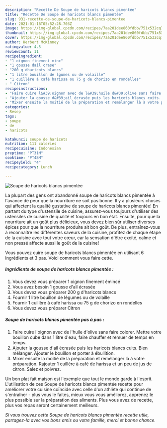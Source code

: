 ```yaml
---
description: "Recette De Soupe de haricots blancs pimentée"
title: "Recette De Soupe de haricots blancs pimentée"
slug: 931-recette-de-soupe-de-haricots-blancs-pimentee
date: 2021-01-16T05:52:28.703Z
image: https://img-global.cpcdn.com/recipes/7aa201dee860fdbb/751x532cq70/soupe-de-haricots-blancs-pimentee-photo-principale-de-la-recette.jpg
thumbnail: https://img-global.cpcdn.com/recipes/7aa201dee860fdbb/751x532cq70/soupe-de-haricots-blancs-pimentee-photo-principale-de-la-recette.jpg
cover: https://img-global.cpcdn.com/recipes/7aa201dee860fdbb/751x532cq70/soupe-de-haricots-blancs-pimentee-photo-principale-de-la-recette.jpg
author: Herbert McKinney
ratingvalue: 4.5
reviewcount: 11
recipeingredient:
- "1 oignon finement minc"
- "1 gousse dail crase"
- "200 g dharicots blancs"
- "1 litre bouillon de lgumes ou de volaille"
- "1 cuillère à café harissa ou 75 g de chorizo en rondelles"
- " Citron"
recipeinstructions:
- "Faire cuire l&#39;oignon avec de l&#39;huile d&#39;olive sans faire colorer. Mettre votre bouillon cube dans 1 litre d&#39;eau, faire chauffer et remuer de temps en temps."
- "Ajouter la gousse d&#39;ail écrasée puis les haricots blancs cuits. Bien mélanger. Ajouter le bouillon et porter à ébullition."
- "Mixer ensuite la moitié de la préparation et remélanger là à votre préparation. Rajouter 1 cuillère à café de harissa et un peu de jus de citron. Salez et poivrez."
categories:
- Resep
tags:
- soupe
- de
- haricots

katakunci: soupe de haricots 
nutrition: 111 calories
recipecuisine: Indonesian
preptime: "PT31M"
cooktime: "PT48M"
recipeyield: "4"
recipecategory: Lunch

---
```



![Soupe de haricots blancs pimentée](https://img-global.cpcdn.com/recipes/7aa201dee860fdbb/751x532cq70/soupe-de-haricots-blancs-pimentee-photo-principale-de-la-recette.jpg)

La plupart des gens ont abandonné soupe de haricots blancs pimentée à l'avance de peur que la nourriture ne soit pas bonne. Il y a plusieurs choses qui affectent la qualité gustative de soupe de haricots blancs pimentée! En partant du type d'ustensile de cuisine, assurez-vous toujours d'utiliser des ustensiles de cuisine de qualité et toujours en bon état. Ensuite, pour que la nourriture ait un goût plus délicieux, vous devez bien sûr utiliser diverses épices pour que la nourriture produite ait bon goût. De plus, entraînez-vous à reconnaître les différentes saveurs de la cuisine, profitez de chaque étape de la cuisine avec tout votre cœur, car la sensation d'être excité, calme et non pressé affecte aussi le goût de la cuisine!

<!--inarticleads1-->

Vous pouvez cuire soupe de haricots blancs pimentée en utilisant 6 Ingrédients et 3 pas. Voici comment vous faire cette.

##### Ingrédients de soupe de haricots blancs pimentée :

1. Vous devez vous préparer 1 oignon finement émincé
1. Vous avez besoin 1 gousse d&#39;ail écrasée
1. Vous devez vous préparer 200 g d&#39;haricots blancs
1. Fournir 1 litre bouillon de légumes ou de volaille
1. Fournir 1 cuillère à café harissa ou 75 g de chorizo en rondelles
1. Vous devez vous préparer  Citron




<!--inarticleads2-->

##### Soupe de haricots blancs pimentée pas à pas :

1. Faire cuire l&#39;oignon avec de l&#39;huile d&#39;olive sans faire colorer. Mettre votre bouillon cube dans 1 litre d&#39;eau, faire chauffer et remuer de temps en temps.
1. Ajouter la gousse d&#39;ail écrasée puis les haricots blancs cuits. Bien mélanger. Ajouter le bouillon et porter à ébullition.
1. Mixer ensuite la moitié de la préparation et remélanger là à votre préparation. Rajouter 1 cuillère à café de harissa et un peu de jus de citron. Salez et poivrez.




<!--inarticleads1-->

<p>
Un bon plat fait maison est l'exemple que tout le monde garde à l'esprit. L'utilisation de ces Soupe de haricots blancs pimentée recette pour améliorer votre cuisine coïncide avec celle d'un athlète qui continue de s'entraîner - plus vous le faites, mieux vous vous améliorez, apprenez le plus possible sur la préparation des aliments. Plus vous avez de recette, plus vos repas seront certainement meilleurs.
</p>

<p>
<i>Si vous trouvez cette Soupe de haricots blancs pimentée recette utile, partagez-la avec vos bons amis ou votre famille, merci et bonne chance.</i>
</p>
